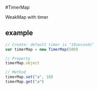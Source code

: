 #TimerMap

WeakMap with timer

## example
```javascript
// Create: default timer is "10seconds"
var timerMap = new TimerMap(500)

// Property
timerMap.object

// Method
timerMap.set("a", 10)
timerMap.get("a")
````
